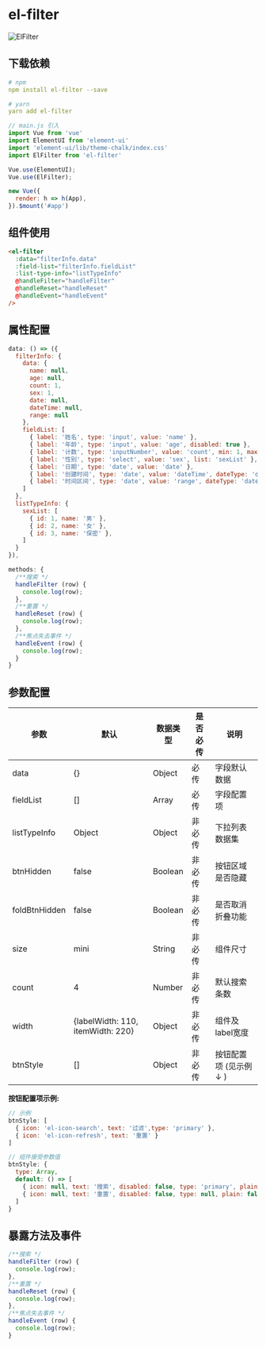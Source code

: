 # el-filter

![ElFilter](http://cdn.wangdaoo.com/20211129162030.png)

## 下载依赖

```yaml
# npm
npm install el-filter --save

# yarn
yarn add el-filter
```

```js
// main.js 引入
import Vue from 'vue'
import ElementUI from 'element-ui'
import 'element-ui/lib/theme-chalk/index.css'
import ElFilter from 'el-filter'

Vue.use(ElementUI);
Vue.use(ElFilter);

new Vue({
  render: h => h(App),
}).$mount('#app')
```

## 组件使用

```html
<el-filter
  :data="filterInfo.data"
  :field-list="filterInfo.fieldList"
  :list-type-info="listTypeInfo"
  @handleFilter="handleFilter"
  @handleReset="handleReset"
  @handleEvent="handleEvent"
/>
```

## 属性配置

```js
data: () => ({
  filterInfo: {
    data: {
      name: null,
      age: null,
      count: 1,
      sex: 1,
      date: null,
      dateTime: null,
      range: null
    },
    fieldList: [
      { label: '姓名', type: 'input', value: 'name' },
      { label: '年龄', type: 'input', value: 'age', disabled: true },
      { label: '计数', type: 'inputNumber', value: 'count', min: 1, max: 10 },
      { label: '性别', type: 'select', value: 'sex', list: 'sexList' },
      { label: '日期', type: 'date', value: 'date' },
      { label: '创建时间', type: 'date', value: 'dateTime', dateType: 'datetime', clearable: true  },
      { label: '时间区间', type: 'date', value: 'range', dateType: 'daterange' }
    ]
  },
  listTypeInfo: {
    sexList: [
      { id: 1, name: '男' },
      { id: 2, name: '女' },
      { id: 3, name: '保密' },
    ]
  }
}),

methods: {
  /**搜索 */
  handleFilter (row) {
    console.log(row);
  },
  /**重置 */
  handleReset (row) {
    console.log(row);
  },
  /**焦点失去事件 */
  handleEvent (row) {
    console.log(row);
  }
}
```

## 参数配置

| 参数 | 默认 | 数据类型 | 是否必传 | 说明 |
| ------ | ------ | ------ | ------ | ------ |
| data | {} | Object | 必传 | 字段默认数据 |
| fieldList | [] | Array | 必传 | 字段配置项 |
| listTypeInfo | Object | Object | 非必传 | 下拉列表数据集 |
| btnHidden | false | Boolean | 非必传 | 按钮区域是否隐藏 |
| foldBtnHidden | false | Boolean | 非必传 | 是否取消折叠功能 |
| size | mini | String | 非必传 | 组件尺寸 |
| count | 4 | Number | 非必传 | 默认搜索条数 |
| width | {labelWidth: 110, itemWidth: 220} | Object | 非必传 | 组件及label宽度 |
| btnStyle | [] | Object | 非必传 | 按钮配置项 (见示例 ↓ ) |

**按钮配置项示例:**

```js
// 示例
btnStyle: [
  { icon: 'el-icon-search', text: '过滤',type: 'primary' },
  { icon: 'el-icon-refresh', text: '重置' }
]

// 组件接受参数值
btnStyle: {
  type: Array,
  default: () => [
    { icon: null, text: '搜索', disabled: false, type: 'primary', plain: false, round: false },
    { icon: null, text: '重置', disabled: false, type: null, plain: false, round: false }
  ]
}
```

## 暴露方法及事件

```js
/**搜索 */
handleFilter (row) {
  console.log(row);
},
/**重置 */
handleReset (row) {
  console.log(row);
},
/**焦点失去事件 */
handleEvent (row) {
  console.log(row);
}
```

